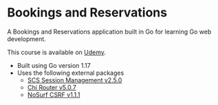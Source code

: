 # Bookings and Reservations

A Bookings and Reservations application built in Go for learning Go web development.

This course is available on [Udemy](https://www.udemy.com/course/building-modern-web-applications-with-go/).

- Built using Go version 1.17
- Uses the following external packages
  - [SCS Session Management v2.5.0](https://github.com/alexedwards/scs/v2) 
  - [Chi Router v5.0.7](https://github.com/go-chi/chi/v5)
  - [NoSurf CSRF v1.1.1](https://github.com/justinas/nosurf)

